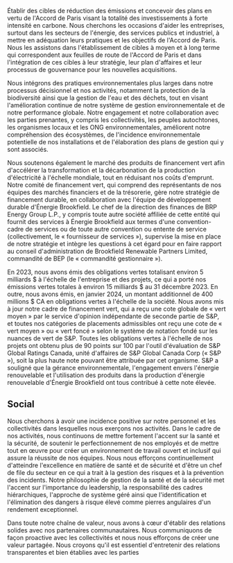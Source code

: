 Établir des cibles de réduction des émissions et concevoir des plans en vertu de l'Accord de Paris visant la totalité des investissements à forte intensité en carbone. Nous cherchons les occasions d'aider les entreprises, surtout dans les secteurs de l'énergie, des services publics et industriel, à mettre en adéquation leurs pratiques et les objectifs de l'Accord de Paris. Nous les assistons dans l'établissement de cibles à moyen et à long terme qui correspondent aux feuilles de route de l'Accord de Paris et dans l'intégration de ces cibles à leur stratégie, leur plan d'affaires et leur processus de gouvernance pour les nouvelles acquisitions.

Nous intégrons des pratiques environnementales plus larges dans notre processus décisionnel et nos activités, notamment la protection de la biodiversité ainsi que la gestion de l'eau et des déchets, tout en visant l'amélioration continue de notre système de gestion environnementale et de notre performance globale. Notre engagement et notre collaboration avec les parties prenantes, y compris les collectivités, les peuples autochtones, les organismes locaux et les ONG environnementales, améliorent notre compréhension des écosystèmes, de l'incidence environnementale potentielle de nos installations et de l'élaboration des plans de gestion qui y sont associés.

Nous soutenons également le marché des produits de financement vert afin d'accélérer la transformation et la décarbonation de la production d'électricité à l'échelle mondiale, tout en réduisant nos coûts d'emprunt. Notre comité de financement vert, qui comprend des représentants de nos équipes des marchés financiers et de la trésorerie, gère notre stratégie de financement durable, en collaboration avec l'équipe de développement durable d'Énergie Brookfield. Le chef de la direction des finances de BRP Energy Group L.P., y compris toute autre société affiliée de cette entité qui fournit des services à Énergie Brookfield aux termes d'une convention-cadre de services ou de toute autre convention ou entente de service (collectivement, le « fournisseur de services »), supervise la mise en place de notre stratégie et intègre les questions à cet égard pour en faire rapport au conseil d'administration de Brookfield Renewable Partners Limited, commandité de BEP (le « commandité gestionnaire »).

En 2023, nous avons émis des obligations vertes totalisant environ 5 milliards \$ à l'échelle de l'entreprise et des projets, ce qui a porté nos émissions vertes totales à environ 15 milliards \$ au 31 décembre 2023. En outre, nous avons émis, en janvier 2024, un montant additionnel de 400 millions \$ CA en obligations vertes à l'échelle de la société. Nous avons mis à jour notre cadre de financement vert, qui a reçu une cote globale de « vert moyen » par le service d'opinion indépendante de seconde partie de S&P, et toutes nos catégories de placements admissibles ont reçu une cote de « vert moyen » ou « vert foncé » selon le système de notation fondé sur les nuances de vert de S&P. Toutes les obligations vertes à l'échelle de nos projets ont obtenu plus de 90 points sur 100 par l'outil d'évaluation de S&P Global Ratings Canada, unité d'affaires de S&P Global Canada Corp (« S&P »), soit la plus haute note pouvant être attribuée par cet organisme. S&P a souligné que la gérance environnementale, l'engagement envers l'énergie renouvelable et l'utilisation des produits dans la production d'énergie renouvelable d'Énergie Brookfield ont tous contribué à cette note élevée.

## Social

Nous cherchons à avoir une incidence positive sur notre personnel et les collectivités dans lesquelles nous exerçons nos activités. Dans le cadre de nos activités, nous continuons de mettre fortement l'accent sur la santé et la sécurité, de soutenir le perfectionnement de nos employés et de mettre tout en œuvre pour créer un environnement de travail ouvert et inclusif qui assure la réussite de nos équipes. Nous nous efforçons continuellement d'atteindre l'excellence en matière de santé et de sécurité et d'être un chef de file du secteur en ce qui a trait à la gestion des risques et à la prévention des incidents. Notre philosophie de gestion de la santé et de la sécurité met l'accent sur l'importance du leadership, la responsabilité des cadres hiérarchiques, l'approche de système géré ainsi que l'identification et l'élimination des dangers à risque élevé comme pierres angulaires d'un rendement exceptionnel.

Dans toute notre chaîne de valeur, nous avons à cœur d'établir des relations solides avec nos partenaires communautaires. Nous communiquons de façon proactive avec les collectivités et nous nous efforçons de créer une valeur partagée. Nous croyons qu'il est essentiel d'entretenir des relations transparentes et bien établies avec les parties